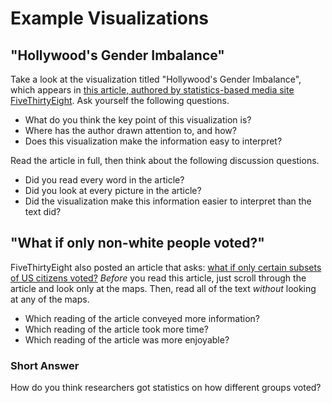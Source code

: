 <!-- Copyright (C)  Google, Runestone Interactive LLC
  This work is licensed under the Creative Commons Attribution-ShareAlike 4.0
  International License. To view a copy of this license, visit
  http://creativecommons.org/licenses/by-sa/4.0/. -->

Example Visualizations
=============================

"Hollywood's Gender Imbalance"
------------------------------

Take a look at the visualization titled "Hollywood\'s Gender Imbalance",
which appears in [this article, authored by statistics-based media site
FiveThirtyEight](https://projects.fivethirtyeight.com/next-bechdel/).
Ask yourself the following questions.

-   What do you think the key point of this visualization is?
-   Where has the author drawn attention to, and how?
-   Does this visualization make the information easy to interpret?

Read the article in full, then think about the following discussion
questions.

-   Did you read every word in the article?
-   Did you look at every picture in the article?
-   Did the visualization make this information easier to interpret than
    the text did?

"What if only non-white people voted?"
--------------------------------------

FiveThirtyEight also posted an article that asks: [what if only certain
subsets of US citizens
voted?](https://fivethirtyeight.com/features/what-if-only-men-voted-only-women-only-nonwhite-voters/)
*Before* you read this article, just scroll through the article and look
only at the maps. Then, read all of the text *without* looking at any of
the maps.

-   Which reading of the article conveyed more information?
-   Which reading of the article took more time?
-   Which reading of the article was more enjoyable?

### Short Answer

How do you think researchers got statistics on how different groups
voted?

